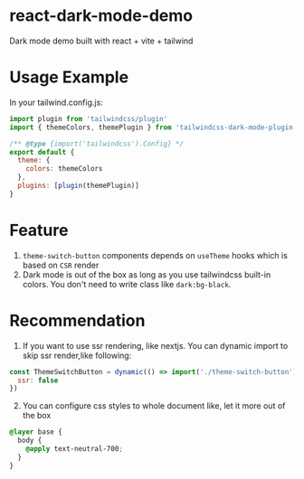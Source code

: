 # react-dark-mode-demo

Dark mode demo built with react + vite + tailwind

# Usage Example

In your tailwind.config.js:

```js
import plugin from 'tailwindcss/plugin'
import { themeColors, themePlugin } from 'tailwindcss-dark-mode-plugin'

/** @type {import('tailwindcss').Config} */
export default {
  theme: {
    colors: themeColors
  },
  plugins: [plugin(themePlugin)]
}
```

# Feature

1. `theme-switch-button` components depends on `useTheme` hooks which is based
   on `CSR` render
2. Dark mode is out of the box as long as you use tailwindcss built-in colors.
   You don't need to write class like `dark:bg-black`.

# Recommendation

1. If you want to use ssr rendering, like nextjs. You can dynamic import to skip
   ssr render,like following:

```js
const ThemeSwitchButton = dynamic(() => import('./theme-switch-button'), {
  ssr: false
})
```

2. You can configure css styles to whole document like, let it more out of the
   box

```css
@layer base {
  body {
    @apply text-neutral-700;
  }
}
```
